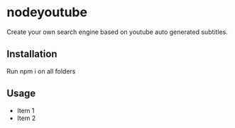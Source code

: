 # nodeyoutube
Create your own search engine based on youtube auto generated subtitles.
## Installation
Run npm i on all folders
## Usage
* Item 1
* Item 2
